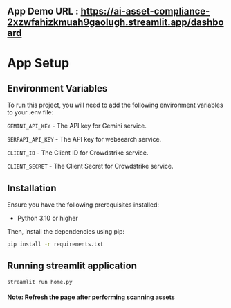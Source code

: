 ## App Demo URL : https://ai-asset-compliance-2xzwfahizkmuah9gaolugh.streamlit.app/dashboard

# App Setup

## Environment Variables

To run this project, you will need to add the following environment variables to your .env file:

`GEMINI_API_KEY` - The API key for Gemini service.

`SERPAPI_API_KEY` - The API key for websearch service.

`CLIENT_ID` - The Client ID for Crowdstrike service.

`CLIENT_SECRET` - The Client Secret for Crowdstrike service.


## Installation

Ensure you have the following prerequisites installed:

- Python 3.10 or higher

Then, install the dependencies using pip:

```bash
pip install -r requirements.txt
```

## Running streamlit application

```
streamlit run home.py
```
#### Note: Refresh the page after performing scanning assets
